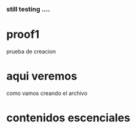 ### still testing ....



# proof1
prueba de creacion
# aqui veremos
como vamos creando el archivo
# contenidos escenciales
